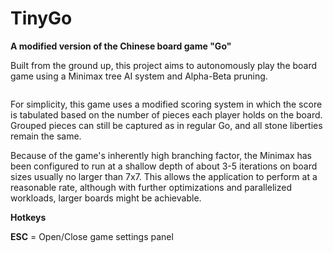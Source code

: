 # TinyGo
**A modified version of the Chinese board game "Go"**

Built from the ground up, this project aims to autonomously play the board game using a Minimax tree AI system and Alpha-Beta pruning.

<p align="center"><img title="" src="https://github.com/stuartsoft/TinyGo/raw/master/sample.gif"/></p>

For simplicity, this game uses a modified scoring system in which the score is tabulated based on the number of pieces each player holds on the board. Grouped pieces can still be captured as in regular Go, and all stone liberties remain the same.

Because of the game's inherently high branching factor, the Minimax has been configured to run at a shallow depth of about 3-5 iterations on board sizes usually no larger than 7x7. This allows the application to perform at a reasonable rate, although with further optimizations and parallelized workloads, larger boards might be achievable.

**Hotkeys**

**ESC** = Open/Close game settings panel
